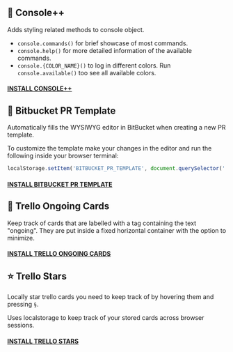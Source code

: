 ## 🌈 Console++
Adds styling related methods to console object.
- `console.commands()` for brief showcase of most commands.
- `console.help()` for more detailed information of the available commands.
- `console.{COLOR_NAME}()` to log in different colors. Run `console.available()` too see all available colors.
#### [INSTALL CONSOLE++](https://github.com/Saschamz/userscripts/raw/master/Console%2B%2B.user.js)

## 📄 Bitbucket PR Template 
Automatically fills the WYSIWYG editor in BitBucket when creating a new PR template.

To customize the template make your changes in the editor and run the following inside your browser terminal:
```javascript
localStorage.setItem('BITBUCKET_PR_TEMPLATE', document.querySelector('.ProseMirror').innerHTML)
```
#### [INSTALL BITBUCKET PR TEMPLATE](https://github.com/Saschamz/userscripts/raw/master/bitbucket-pr-template.user.js)

## 🎴️ Trello Ongoing Cards
Keep track of cards that are labelled with a tag containing the text "ongoing".
They are put inside a fixed horizontal container with the option to minimize.

#### [INSTALL TRELLO ONGOING CARDS](https://github.com/Saschamz/userscripts/raw/master/trello-ongoing.user.js)

## ⭐️ Trello Stars
Locally star trello cards you need to keep track of by hovering them and pressing `§`.

Uses localstorage to keep track of your stored cards across browser sessions.
#### [INSTALL TRELLO STARS](https://github.com/Saschamz/userscripts/raw/master/trello-stars.user.js)

